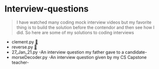 # Interview-questions

> I have watched many coding mock interview videos but my favorite thing is to build the solution before the contendor and then see how I did.
> So here are some of my solutions to coding interviews


* clement.py [:link:](https://youtu.be/4tYoVx0QoN0)
* reverse.py [:link:](https://youtu.be/vHKzIPwWQkg)
* 27_Jan_21.py -An interview question my father gave to a candidate-
* morseDecoder.py -An interview question given by my CS Capstone teacher-
